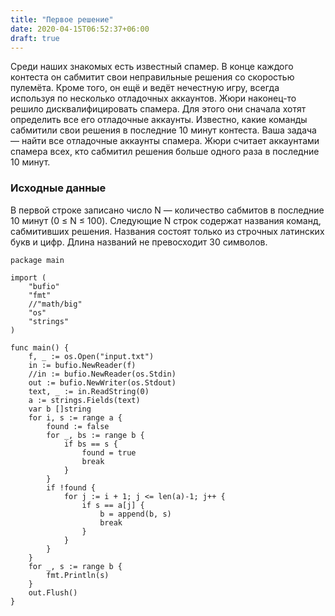 ```yaml
---
title: "Первое решение"
date: 2020-04-15T06:52:37+06:00
draft: true
---
```


Среди наших знакомых есть известный спамер. В конце каждого контеста он сабмитит свои неправильные решения со скоростью пулемёта. Кроме того, он ещё и ведёт нечестную игру, всегда используя по несколько отладочных аккаунтов. Жюри наконец-то решило дисквалифицировать спамера. Для этого они сначала хотят определить все его отладочные аккаунты. Известно, какие команды сабмитили свои решения в последние 10 минут контеста. Ваша задача — найти все отладочные аккаунты спамера. Жюри считает аккаунтами спамера всех, кто сабмитил решения больше одного раза в последние 10 минут.

### Исходные данные

В первой строке записано число N — количество сабмитов в последние 10 минут (0 ≤ N ≤ 100). Следующие N строк содержат названия команд, сабмитивших решения. Названия состоят только из строчных латинских букв и цифр. Длина названий не превосходит 30 символов.


```golang
package main

import (
	"bufio"
	"fmt"
	//"math/big"
	"os"
	"strings"
)

func main() {
	f, _ := os.Open("input.txt")
	in := bufio.NewReader(f)
	//in := bufio.NewReader(os.Stdin)
	out := bufio.NewWriter(os.Stdout)
	text, _ := in.ReadString(0)
	a := strings.Fields(text)
	var b []string
	for i, s := range a {
		found := false
		for _, bs := range b {
			if bs == s {
				found = true
				break
			}
		}
		if !found {
			for j := i + 1; j <= len(a)-1; j++ {
				if s == a[j] {
					b = append(b, s)
					break
				}
			}
		}
	}
	for _, s := range b {
		fmt.Println(s)
	}
	out.Flush()
}

```
